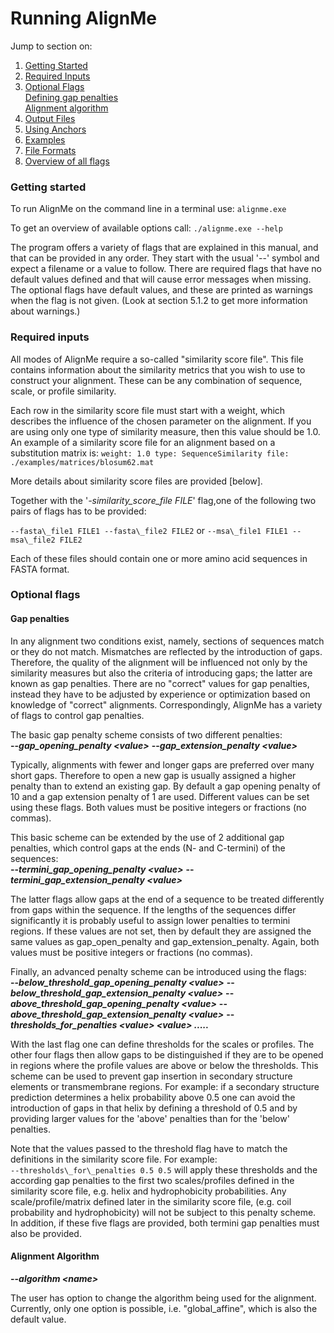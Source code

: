 # Running AlignMe

Jump to section on:
1. [Getting Started](#getting-started)
2. [Required Inputs](#required-inputs)
3. [Optional Flags](#optional-flags)  
      [Defining gap penalties](#gap-penalties)  
      [Alignment algorithm](#alignment-algorithm)  
4. [Output Files](Output.md)
5. [Using Anchors](Anchors.md)
6. [Examples](Examples.md)
7. [File Formats](Formats.md)
8. [Overview of all flags](Flag_overview.md)


### Getting started 

To run AlignMe on the command line in a terminal use:
`alignme.exe`

To get an overview of available options call:
`./alignme.exe --help`

The program offers a variety of flags that are explained in
this manual, and that can be provided in any order. They start with the
usual '--' symbol and expect a filename or a value to follow. There are
required flags that have no default values defined and that will cause
error messages when missing. The optional flags have default values, and
these are printed as warnings when the flag is not given. (Look at
section 5.1.2 to get more information about warnings.)

### Required inputs

All modes of AlignMe require a so-called "similarity score file". This
file contains information about the similarity metrics that you wish to
use to construct your alignment. These can be any combination of
sequence, scale, or profile similarity.

Each row in the similarity score file must start with a weight, which
describes the influence of the chosen parameter on the alignment. If you
are using only one type of similarity measure, then this value should be
1.0. An example of a similarity score file for an alignment based on a
substitution matrix is:
`weight: 1.0 type: SequenceSimilarity file: ./examples/matrices/blosum62.mat`

More details about similarity score files are provided [below].

Together with the \'*-similarity\_score\_file FILE*\' flag,one of the following
two pairs of flags has to be provided:

`--fasta\_file1 FILE1 --fasta\_file2 FILE2`
or
`--msa\_file1 FILE1 --msa\_file2 FILE2`

Each of these files should contain one or more amino acid sequences in FASTA format.

### Optional flags

#### Gap penalties 

In any alignment two conditions exist, namely, sections of sequences
match or they do not match. Mismatches are reflected by the introduction
of gaps. Therefore, the quality of the alignment will be influenced not
only by the similarity measures but also the criteria of introducing
gaps; the latter are known as gap penalties. There are no "correct"
values for gap penalties, instead they have to be adjusted by experience
or optimization based on knowledge of "correct" alignments.
Correspondingly, AlignMe has a variety of flags to control gap
penalties.

The basic gap penalty scheme consists of two different penalties:  
**--*gap\_opening\_penalty \<value\>***
**--*gap\_extension\_penalty \<value\>***

Typically, alignments with fewer and longer gaps are preferred over many
short gaps. Therefore to open a new gap is usually assigned a higher
penalty than to extend an existing gap. By default a gap opening penalty
of 10 and a gap extension penalty of 1 are used. Different values can be
set using these flags. Both values must be positive integers or
fractions (no commas).

This basic scheme can be extended by the use of 2 additional gap
penalties, which control gaps at the ends (N- and C-termini) of the
sequences:  
**--*termini\_gap\_opening\_penalty \<value\>***
**--*termini\_gap\_extension\_penalty \<value\>***

The latter flags allow gaps at the end of a sequence to be treated
differently from gaps within the sequence. If the lengths of the
sequences differ significantly it is probably useful to assign lower
penalties to termini regions. If these values are not set, then by
default they are assigned the same values as gap\_open\_penalty and
gap\_extension\_penalty. Again, both values must be positive integers or
fractions (no commas).

Finally, an advanced penalty scheme can be introduced using the flags:  
**--*below\_threshold\_gap\_opening\_penalty \<value\>***
**--*below\_threshold\_gap\_extension\_penalty \<value\>***
**--*above\_threshold\_gap\_opening\_penalty \<value\>***
**--*above\_threshold\_gap\_extension\_penalty \<value\>***
**--*thresholds\_for\_penalties \<value\> \<value\> \.....***

With the last flag one can define thresholds for the scales or profiles.
The other four flags then allow gaps to be distinguished if they are to
be opened in regions where the profile values are above or below the
thresholds. This scheme can be used to prevent gap insertion in
secondary structure elements or transmembrane regions. For example: if a
secondary structure prediction determines a helix probability above 0.5
one can avoid the introduction of gaps in that helix by defining a
threshold of 0.5 and by providing larger values for the 'above'
penalties than for the 'below' penalties.

Note that the values passed to the threshold flag have to match the
definitions in the similarity score file. For example:  
`--thresholds\_for\_penalties 0.5 0.5` 
will apply these thresholds
and the according gap penalties to the first two scales/profiles defined
in the similarity score file, e.g. helix and hydrophobicity
probabilities. Any scale/profile/matrix defined later in the similarity
score file, (e.g. coil probability and hydrophobicity) will not be
subject to this penalty scheme. In addition, if these five flags are
provided, both termini gap penalties must also be provided.

#### Alignment Algorithm 

**--*algorithm \<name\>***

The user has option to change the algorithm being used for the
alignment. Currently, only one option is possible, i.e.
"global\_affine", which is also the default value.
